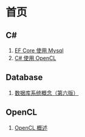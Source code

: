 # 首页

## C#
1. [EF Core 使用 Mysql](./markdown/CS-EF6&MySql.md)
2. [C# 使用 OpenCL](./markdown/CS-OpenCL.md)

## Database
1. [数据库系统概念（第六版）](./markdown/DB-DatabaseSystemConceptsXI.md)
## OpenCL
1. [OpenCL 概述](./markdown/OpenCL-Overview-translation.md)
